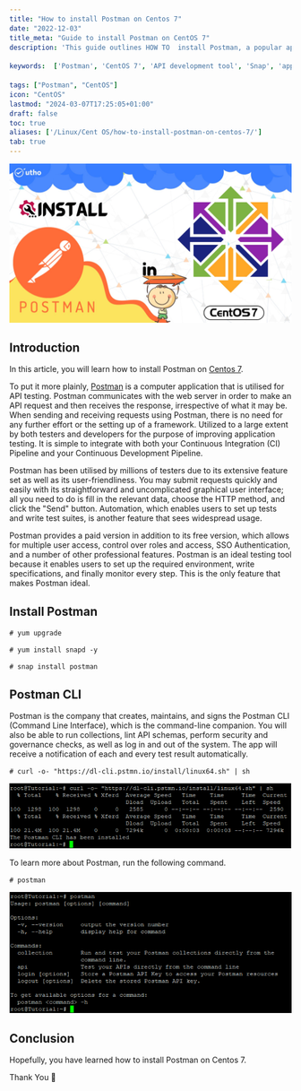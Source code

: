 ```yaml
---
title: "How to install Postman on Centos 7"
date: "2022-12-03"
title_meta: "Guide to install Postman on CentOS 7"
description: 'This guide outlines HOW TO  install Postman, a popular application for building and testing APIs, on your CentOS 7 system'

keywords:  ['Postman', 'CentOS 7', 'API development tool', 'Snap', 'app image']

tags: ["Postman", "CentOS"]
icon: "CentOS"
lastmod: "2024-03-07T17:25:05+01:00"
draft: false
toc: true
aliases: ['/Linux/Cent OS/how-to-install-postman-on-centos-7/']
tab: true
---
```


![How to install Postman on Centos 7](images/How-to-install-Postman-on-Centos-7_utho.jpg)

## Introduction

In this article, you will learn how to install Postman on [Centos 7](https://utho.com/docs/tutorial/how-to-install-git-on-centos-7/).

To put it more plainly, [Postman](https://en.wikipedia.org/wiki/Postman_(software)) is a computer application that is utilised for API testing. Postman communicates with the web server in order to make an API request and then receives the response, irrespective of what it may be. When sending and receiving requests using Postman, there is no need for any further effort or the setting up of a framework. Utilized to a large extent by both testers and developers for the purpose of improving application testing. It is simple to integrate with both your Continuous Integration (CI) Pipeline and your Continuous Development Pipeline.

Postman has been utilised by millions of testers due to its extensive feature set as well as its user-friendliness. You may submit requests quickly and easily with its straightforward and uncomplicated graphical user interface; all you need to do is fill in the relevant data, choose the HTTP method, and click the "Send" button. Automation, which enables users to set up tests and write test suites, is another feature that sees widespread usage.

Postman provides a paid version in addition to its free version, which allows for multiple user access, control over roles and access, SSO Authentication, and a number of other professional features. Postman is an ideal testing tool because it enables users to set up the required environment, write specifications, and finally monitor every step. This is the only feature that makes Postman ideal.

## Install Postman

```
# yum upgrade
```

```
# yum install snapd -y
```

```
# snap install postman
```

## Postman CLI

Postman is the company that creates, maintains, and signs the Postman CLI (Command Line Interface), which is the command-line companion. You will also be able to run collections, lint API schemas, perform security and governance checks, as well as log in and out of the system. The app will receive a notification of each and every test result automatically.

```
# curl -o- "https://dl-cli.pstmn.io/install/linux64.sh" | sh
```

![install Postman on CentOS 7](images/image-545.png)

To learn more about Postman, run the following command. 

```
# postman
```

![command output](images/image-546.png)

## Conclusion

Hopefully, you have learned how to install Postman on Centos 7.

Thank You 🙂
